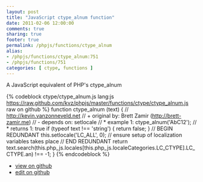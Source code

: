 ```yaml
---
layout: post
title: "JavaScript ctype_alnum function"
date: 2011-02-06 12:00:00
comments: true
sharing: true
footer: true
permalink: /phpjs/functions/ctype_alnum
alias:
- /phpjs/functions/ctype_alnum:751
- /phpjs/functions/751
categories: [ ctype, functions ]
---
```

A JavaScript equivalent of PHP's ctype_alnum
<!-- more -->
{% codeblock ctype/ctype_alnum.js lang:js https://raw.github.com/kvz/phpjs/master/functions/ctype/ctype_alnum.js raw on github %}
function ctype_alnum (text) {
    // http://kevin.vanzonneveld.net
    // +   original by: Brett Zamir (http://brett-zamir.me)
    // -    depends on: setlocale
    // *     example 1: ctype_alnum('AbC12');
    // *     returns 1: true
    if (typeof text !== 'string') {
        return false;
    }
    // BEGIN REDUNDANT
    this.setlocale('LC_ALL', 0); // ensure setup of localization variables takes place
    // END REDUNDANT
    return text.search(this.php_js.locales[this.php_js.localeCategories.LC_CTYPE].LC_CTYPE.an) !== -1;
}
{% endcodeblock %}
<ul>
 <li><a href="https://github.com/kvz/phpjs/blob/master/functions/ctype/ctype_alnum.js">view on github</a></li>
 <li><a href="https://github.com/kvz/phpjs/edit/master/functions/ctype/ctype_alnum.js">edit on github</a></li>
</ul>
